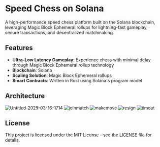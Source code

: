 # Speed Chess on Solana

A high-performance speed chess platform built on the Solana blockchain, leveraging Magic Block Ephemeral rollups for lightning-fast gameplay, secure transactions, and decentralized matchmaking.

## Features
- **Ultra-Low Latency Gameplay**: Experience chess with minimal delay through Magic Block Ephemeral rollup technology
- **Blockchain**: Solana
- **Scaling Solution**: Magic Block Ephemeral rollups
- **Smart Contracts**: Written in Rust using Solana's program model


## Architecture
![Untitled-2025-03-16-1714](https://github.com/user-attachments/assets/27e9855c-7b67-4d36-a3bd-41787b910be4)
![joinmatch](https://github.com/user-attachments/assets/fd6bbab2-457c-4364-9599-e596bb965375)
![makemove](https://github.com/user-attachments/assets/ef97deb6-ae47-4c6e-816c-b3896e095b2f)
![resign](https://github.com/user-attachments/assets/111a61d6-ea5d-4a51-badd-b5ee44acee85)
![timout](https://github.com/user-attachments/assets/a6a91c75-1a0b-4ea1-a659-cde79e11afbd)

## License
This project is licensed under the MIT License - see the [LICENSE](LICENSE) file for details.
